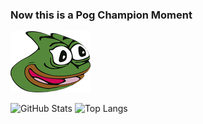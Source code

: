 ### Now this is a Pog Champion Moment

![poggers](pepega.png?raw=true "poggers")

![GitHub Stats](https://github-readme-stats.vercel.app/api?username=pyshrekek&count_private=true&show_icons=true&theme=dracula)
![Top Langs](https://github-readme-stats.vercel.app/api/top-langs/?username=pyshrekek&layout=compact&count_private=true&show_icons=true&theme=dracula)
